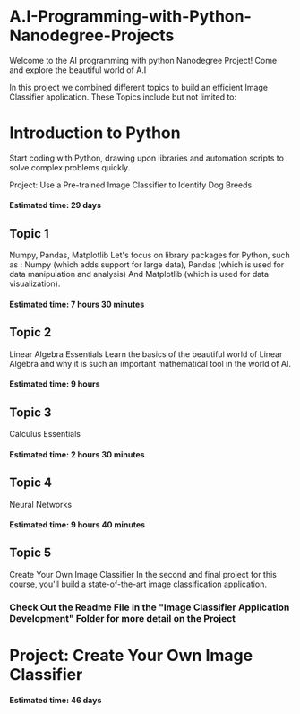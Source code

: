 # A.I-Programming-with-Python-Nanodegree-Projects

Welcome to the AI programming with python Nanodegree Project! Come and explore the beautiful world of A.I

In this project we combined different topics to build an efficient Image Classifier application. These Topics include but not limited to:

# Introduction to Python
Start coding with Python, drawing upon libraries and automation scripts to solve complex problems quickly.

Project: Use a Pre-trained Image Classifier to Identify Dog Breeds
#### Estimated time: 29 days

## Topic 1
Numpy, Pandas, Matplotlib
Let's focus on library packages for Python, such as : Numpy (which adds support for large data), Pandas (which is used for data manipulation and analysis) And Matplotlib (which is used for data visualization).
#### Estimated time: 7 hours 30 minutes 

## Topic 2
Linear Algebra Essentials
Learn the basics of the beautiful world of Linear Algebra and why it is such an important mathematical tool in the world of AI.
#### Estimated time: 9 hours

## Topic 3
Calculus Essentials
#### Estimated time: 2 hours 30 minutes

## Topic 4
Neural Networks
#### Estimated time: 9 hours 40 minutes

## Topic 5
Create Your Own Image Classifier
In the second and final project for this course, you'll build a state-of-the-art image classification application.
### Check Out the Readme File in the "Image Classifier Application Development" Folder for more detail on the Project

# Project: Create Your Own Image Classifier
#### Estimated time: 46 days


